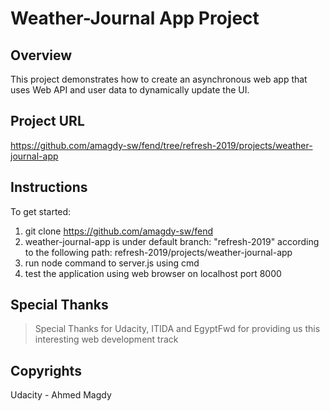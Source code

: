 # Weather-Journal App Project

## Overview
This project demonstrates how to create an asynchronous web app that uses Web API and user data to dynamically update the UI. 

## Project URL

https://github.com/amagdy-sw/fend/tree/refresh-2019/projects/weather-journal-app

## Instructions

To get started: 
1. git clone https://github.com/amagdy-sw/fend
2. weather-journal-app is under default branch: "refresh-2019" according to the following path: refresh-2019/projects/weather-journal-app
3. run node command to server.js using cmd
4. test the application using web browser on localhost port 8000

## Special Thanks
> Special Thanks for Udacity, ITIDA and EgyptFwd for providing us this interesting web development track

## Copyrights
Udacity - Ahmed Magdy
